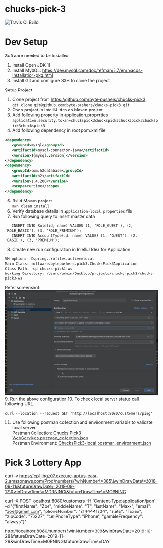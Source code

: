 # chucks-pick-3
![Travis CI Build](https://travis-ci.org/byte-pushers/chucks-pick3.svg?branch=master)

# Dev Setup
Software needed to be installed
1. Install Open JDK 11
2. Install MySQL.
   https://dev.mysql.com/doc/refman/5.7/en/macos-installation-pkg.html
3. Install Git and configure SSH to clone the project

Setup Project
1. Clone project from https://github.com/byte-pushers/chucks-pick3 <br/>
   `git clone git@github.com:byte-pushers/chucks-pick3.git`
2. Open project in IntelliJ Idea as Maven project
3. Add following property in application.properties <br/>
   `application.security.token=chuckspick3chuckspick3chuckspick3chuckspick3chuckspick3`
4. Add following dependency in root pom.xml file
```xml
<dependency>
   <groupId>mysql</groupId>
   <artifactId>mysql-connector-java</artifactId>
   <version>${mysql.version}</version>
</dependency>
<dependency>
   <groupId>com.h2database</groupId>
   <artifactId>h2</artifactId>
   <version>1.4.200</version>
   <scope>runtime</scope>
</dependency>
```
5. Build Maven project <br/>
   `mvn clean install`
6. Verify database details in `application-local.properties` file
7. Run following query to insert master data
```mysql-sql
   INSERT INTO Role(id, name) VALUES (1, 'ROLE_GUEST'), (2, 'ROLE_BASIC'), (3, 'ROLE_PREMIUM');
   INSERT INTO AccountType(id, name) VALUES (1, 'GUEST'), (2, 'BASIC'), (3, 'PREMIUM');
```   
8. Create new run configuration in IntelliJ Idea for Application
```
VM option: -Dspring.profiles.active=local
Main Class: software.bytepushers.pick3.ChucksPick3Application
Class Path: -cp chucks-pick3-ws
Working Directory: /Users/admin/Desktop/projects/chucks-pick3/chucks-pick3-ws
```
Refer screenshot:
![Run Configuration.png](.%2Fpostman%2FRun%20Configuration.png)
9. Run the above configuration
10. To check local server status call following URL.
```shell
curl --location --request GET 'http://localhost:8080/customers/ping'
```
11. Use following postman collection and environment variable to validate local server. <br/>
    Postman Collection: [Chucks Pick3 WebServices.postman_collection.json](.%2Fpostman%2FChucks%20Pick3%20WebServices.postman_collection.json) <br/>
    Postman Environment: [ChucksPick3-local.postman_environment.json](.%2Fpostman%2FChucksPick3-local.postman_environment.json)


# Pick 3 Lottery App
curl -v https://cp1jlhg207.execute-api.us-east-2.amazonaws.com/Prod/numbers\?winNumber\=385\&winDrawDate\=2018-09-11\&futureDrawDate\=2018-09-17\&winDrawTime\=MORNING\&futureDrawTime\=MORNING

curl -X POST localhost:8080/customers -H 'Content-Type:application/json' -d '{"firstName": "Zoe", "middleName": "T", "lastName": "Maxx", "email": "zoe@gmail.com", "phoneNumber": "2144441234", "state": "Texas", "zipCode": "76227", "cellPhoneType": "iPhone", "gambleFrequency": "always"}'

http://localhost:8080/numbers?winNumber=309&winDrawDate=2019-10-28&futureDrawDate=2019-11-29&winDrawTime=MORNING&futureDrawTime=DAY